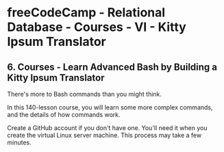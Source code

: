# freeCodeCamp - Relational Database - Courses - VI - Kitty Ipsum Translator


## 6. Courses - Learn Advanced Bash by Building a Kitty Ipsum Translator

There's more to Bash commands than you might think.

In this 140-lesson course, you will learn some more complex commands, and the details of how commands work.

Create a GitHub account if you don't have one. You'll need it when you create the virtual Linux server machine. This process may take a few minutes.


